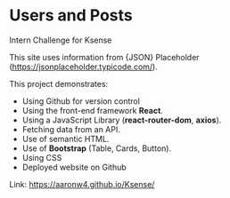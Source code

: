 # Users and Posts

Intern Challenge for Ksense

This site uses information from {JSON} Placeholder (https://jsonplaceholder.typicode.com/).

This project demonstrates:
* Using Github for version control
* Using the front-end framework __React__.
* Using a JavaScript Library (__react-router-dom__, __axios__).
* Fetching data from an API.
* Use of semantic HTML.
* Use of __Bootstrap__ (Table, Cards, Button).
* Using CSS
* Deployed website on Github

Link: https://aaronw4.github.io/Ksense/